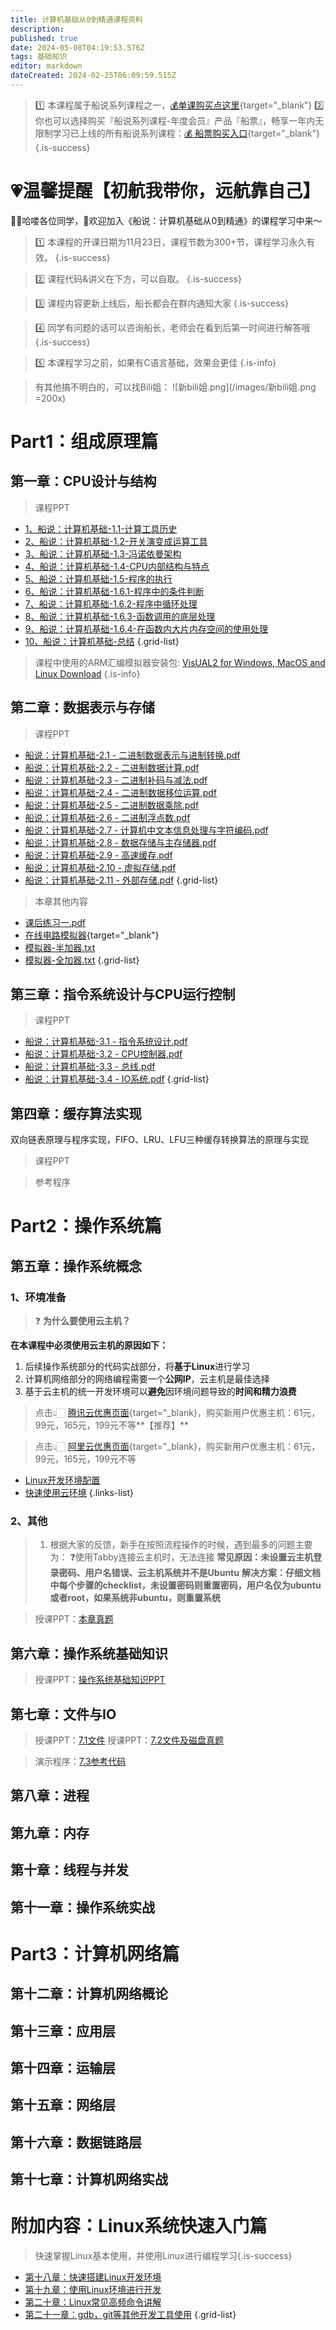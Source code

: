 ```yaml
---
title: 计算机基础从0到精通课程资料
description: 
published: true
date: 2024-05-08T04:19:53.576Z
tags: 基础知识
editor: markdown
dateCreated: 2024-02-25T06:09:59.515Z
---
```


> :one: 本课程属于船说系列课程之一，[💰单课购买点这里](https://www.bilibili.com/cheese/play/ss7381){target="_blank"}
> :two: 你也可以选择购买『船说系列课程-年度会员』产品『船票』，畅享一年内无限制学习已上线的所有船说系列课程：[💰 船票购买入口](https://www.bilibili.com/cheese/pages/packageCourseDetail?productId=598){target="_blank"}
{.is-success}

# 💗温馨提醒【初航我带你，远航靠自己】

🙋‍♂️哈喽各位同学，👏欢迎加入《船说：计算机基础从0到精通》的课程学习中来～

> 1️⃣ 本课程的开课日期为11月23日，课程节数为300+节，课程学习永久有效。
{.is-success}

> 2️⃣ 课程代码&讲义在下方，可以自取。
{.is-success}

> 3️⃣ 课程内容更新上线后，船长都会在群内通知大家
{.is-success}

> 4️⃣ 同学有问题的话可以咨询船长，老师会在看到后第一时间进行解答哦
{.is-success}

> 5️⃣ 本课程学习之前，如果有C语言基础，效果会更佳
{.is-info}

> 有其他搞不明白的，可以找Bili姐：
![新bili姐.png](/images/新bili姐.png =200x)

# Part1：组成原理篇



## 第一章：CPU设计与结构

> 课程PPT
- [1、船说：计算机基础-1.1-计算工具历史](computer_base_resource/Part1/chapter01/computer_base_chapter01_1.1.pdf)
- [2、船说：计算机基础-1.2-开关演变成运算工具](computer_base_resource/Part1/chapter01/computer_base_chapter01_1.2.pdf)
- [3、船说：计算机基础-1.3-冯诺依曼架构](computer_base_resource/Part1/chapter01/computer_base_chapter01_1.3.pdf)
- [4、船说：计算机基础-1.4-CPU内部结构与特点](computer_base_resource/Part1/chapter01/computer_base_chapter01_1.4.pdf)
- [5、船说：计算机基础-1.5-程序的执行](computer_base_resource/Part1/chapter01/computer_base_chapter01_1.5.pdf)
- [6、船说：计算机基础-1.6.1-程序中的条件判断](computer_base_resource/Part1/chapter01/computer_base_chapter01_1.6.1.pdf)
- [7、船说：计算机基础-1.6.2-程序中循环处理](computer_base_resource/Part1/chapter01/computer_base_chapter01_1.6.2.pdf)
- [8、船说：计算机基础-1.6.3-函数调用的底层处理](computer_base_resource/Part1/chapter01/computer_base_chapter01_1.6.3.pdf)
- [9、船说：计算机基础-1.6.4-在函数内大片内存空间的使用处理](computer_base_resource/Part1/chapter01/computer_base_chapter01_1.6.4.pdf)
- [10、船说：计算机基础-总结](computer_base_resource/Part1/chapter01/computer_base_chapter01_last.pdf)
{.grid-list}

> 课程中使用的ARM汇编模拟器安装包: [VisUAL2 for Windows, MacOS and Linux Download](https://scc416.github.io/Visual2-doc/download)
{.is-info}



## 第二章：数据表示与存储

> 课程PPT

- [船说：计算机基础-2.1 - 二进制数据表示与进制转换.pdf](computer_base_resource/Part1/chapter02/pptx/computer_base_chapter02_2.1.pdf)
- [船说：计算机基础-2.2 - 二进制数据计算.pdf](computer_base_resource/Part1/chapter02/pptx/computer_base_chapter02_2.2.pdf)
- [船说：计算机基础-2.3 - 二进制补码与减法.pdf](computer_base_resource/Part1/chapter02/pptx/computer_base_chapter02_2.3.pdf)
- [船说：计算机基础-2.4 - 二进制数据移位运算.pdf](computer_base_resource/Part1/chapter02/pptx/computer_base_chapter02_2.4.pdf)
- [船说：计算机基础-2.5 - 二进制数据乘除.pdf](computer_base_resource/Part1/chapter02/pptx/computer_base_chapter02_2.5.pdf)
- [船说：计算机基础-2.6 - 二进制浮点数.pdf](computer_base_resource/Part1/chapter02/pptx/computer_base_chapter02_2.6.pdf)
- [船说：计算机基础-2.7 - 计算机中文本信息处理与字符编码.pdf](computer_base_resource/Part1/chapter02/pptx/computer_base_chapter02_2.7.pdf)
- [船说：计算机基础-2.8 - 数据存储与主存储器.pdf](computer_base_resource/Part1/chapter02/pptx/computer_base_chapter02_2.8.pdf)
- [船说：计算机基础-2.9 - 高速缓存.pdf](computer_base_resource/Part1/chapter02/pptx/computer_base_chapter02_2.9.pdf)
- [船说：计算机基础-2.10 - 虚拟存储.pdf](computer_base_resource/Part1/chapter02/pptx/computer_base_chapter02_2.10.pdf)
- [船说：计算机基础-2.11 - 外部存储.pdf](computer_base_resource/Part1/chapter02/pptx/computer_base_chapter02_2.11.pdf)
{.grid-list}

> 本章其他内容
- [课后练习一.pdf](computer_base_resource/Part1/chapter02/homework/computer_base_chapter02_homework01.pdf)
- [在线电路模拟器](https://exp.xiaogd.net/circuitjs1-zh/circuitjs.html){target="_blank"}
- [模拟器-半加器.txt](computer_base_resource/Part1/chapter02/code/half-add.txt)
- [模拟器-全加器.txt](computer_base_resource/Part1/chapter02/code/full-add.txt)
{.grid-list}

## 第三章：指令系统设计与CPU运行控制

> 课程PPT

- [船说：计算机基础-3.1 - 指令系统设计.pdf](computer_base_resource/Part1/chapter03/computer_base_chapter03_3.1.pdf)
- [船说：计算机基础-3.2 - CPU控制器.pdf](computer_base_resource/Part1/chapter03/computer_base_chapter03_3.2.pdf)
- [船说：计算机基础-3.3 - 总线.pdf](computer_base_resource/Part1/chapter03/computer_base_chapter03_3.3.pdf)
- [船说：计算机基础-3.4 - IO系统.pdf](computer_base_resource/Part1/chapter03/computer_base_chapter03_3.4.pdf)
{.grid-list}

## 第四章：缓存算法实现
双向链表原理与程序实现，FIFO、LRU、LFU三种缓存转换算法的原理与实现

> 课程PPT

> 参考程序



# Part2：操作系统篇
## 第五章：操作系统概念
### 1、环境准备

>❓ **为什么要使用云主机？**


**在本课程中必须使用云主机的原因如下：**

1. 后续操作系统部分的代码实战部分，将**基于Linux**进行学习
2. 计算机网络部分的网络编程需要一个**公网IP**，云主机是最佳选择
3. 基于云主机的统一开发环境可以**避免**因环境问题导致的**时间和精力浪费**

> 点击👆🏻 [腾讯云优惠页面](https://curl.qcloud.com/nEpnHWTj){target="_blank}，购买新用户优惠主机：61元，99元，165元，199元不等**【推荐】**

> 点击👆🏻 [阿里云优惠页面](https://www.aliyun.com/daily-act/ecs/activity_selection?userCode=qiird2gj){target="_blank}，购买新用户优惠主机：61元，99元，165元，199元不等



- [Linux开发环境配置](https://wiki.haizeix.com/courses_resource/cloud_usage/Linux%E5%BC%80%E5%8F%91%E7%8E%AF%E5%A2%83%E9%85%8D%E7%BD%AE.md) 
- [快速使用云环境](https://wiki.haizeix.com/zh/courses_resource/cloud_usage/%E5%BF%AB%E9%80%9F%E4%BD%BF%E7%94%A8%E4%BA%91%E7%8E%AF%E5%A2%83) 
{.links-list}

### 2、其他

> 1. 根据大家的反馈，新手在按照流程操作的时候，遇到最多的问题主要为：
    ❓使用Tabby连接云主机时，无法连接
        **常见原因：未设置云主机登录密码、用户名错误、云主机系统并不是Ubuntu**
        **解决方案：仔细文档中每个步骤的checklist，未设置密码则重置密码，用户名仅为ubuntu或者root，如果系统非ubuntu，则重置系统**

> 授课PPT：[本章真题](computer_base_resource/Part2/chapter05/计算机基础_第五章_真题.pdf)
## 第六章：操作系统基础知识
> 授课PPT：[操作系统基础知识PPT](computer_base_resource/Part2/chapter06/计算机基础_第六章PPT.pdf)

## 第七章：文件与IO
> 授课PPT：[7.1文件](computer_base_resource/Part2/chapter07/7.1文件.pdf)
> 授课PPT：[7.2文件及磁盘真题](computer_base_resource/Part2/chapter07/7.2文件及磁盘真题.pdf)

> 演示程序：[7.3参考代码](computer_base_resource/Part2/chapter07/7.3参考代码.md)


## 第八章：进程
## 第九章：内存
## 第十章：线程与并发
## 第十一章：操作系统实战

# Part3：计算机网络篇
## 第十二章：计算机网络概论
## 第十三章：应用层
## 第十四章：运输层
## 第十五章：网络层
## 第十六章：数据链路层
## 第十七章：计算机网络实战

# 附加内容：Linux系统快速入门篇
> 快速掌握Linux基本使用，并使用Linux进行编程学习{.is-success}
- [第十八章：快速搭建Linux开发环境]()
- [第十九章：使用Linux环境进行开发]()
- [第二十章：Linux常见高频命令讲解]()
- [第二十一章：gdb，git等其他开发工具使用]()
{.grid-list}

